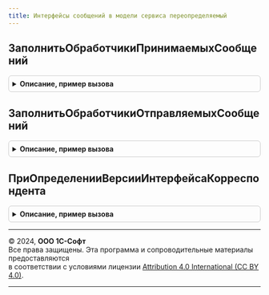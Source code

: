 ```yaml
---
title: Интерфейсы сообщений в модели сервиса переопределяемый
---
```



## ЗаполнитьОбработчикиПринимаемыхСообщений
<details style="margin: 1em 0; padding: 0.5em; border: 1px solid #ccc; border-radius: 6px;">

<summary style="font-weight: bold; cursor: pointer;">Описание, пример вызова</summary>

```bsl

// Заполняет переданный массив общими модулями, которые являются обработчиками интерфейсов принимаемых сообщений.
// @skip-warning ПустойМетод - переопределяемый метод.
//
// Параметры:
//  МассивОбработчиков - Массив Из ОбщийМодуль - элементами массива являются общие модули.
//
Процедура ЗаполнитьОбработчикиПринимаемыхСообщений(МассивОбработчиков) Экспорт
```

Пример вызова
```bsl
ИнтерфейсыСообщенийВМоделиСервисаПереопределяемый.ЗаполнитьОбработчикиПринимаемыхСообщений(МассивОбработчиков) 
```
</details>

## ЗаполнитьОбработчикиОтправляемыхСообщений
<details style="margin: 1em 0; padding: 0.5em; border: 1px solid #ccc; border-radius: 6px;">

<summary style="font-weight: bold; cursor: pointer;">Описание, пример вызова</summary>

```bsl

// Заполняет переданный массив общими модулями, которые являются обработчиками интерфейсов отправляемых сообщений.
// @skip-warning ПустойМетод - переопределяемый метод.
//
// Параметры:
//  МассивОбработчиков - Массив Из ОбщийМодуль - Элементами массива являются общие модули.
//
Процедура ЗаполнитьОбработчикиОтправляемыхСообщений(МассивОбработчиков) Экспорт
```

Пример вызова
```bsl
ИнтерфейсыСообщенийВМоделиСервисаПереопределяемый.ЗаполнитьОбработчикиОтправляемыхСообщений(МассивОбработчиков) 
```
</details>

## ПриОпределенииВерсииИнтерфейсаКорреспондента
<details style="margin: 1em 0; padding: 0.5em; border: 1px solid #ccc; border-radius: 6px;">

<summary style="font-weight: bold; cursor: pointer;">Описание, пример вызова</summary>

```bsl

// Процедура вызывается при определении версии интерфейса сообщений, поддерживаемой как ИБ-корреспондентом,
// так и текущей ИБ. В данной процедуре предполагается реализовывать механизмы поддержки обратной совместимости со
// старыми версиями ИБ-корреспондентов.
// @skip-warning ПустойМетод - переопределяемый метод.
//
// Параметры:
//  ИнтерфейсСообщения - Строка - Название программного интерфейса сообщения, для которого определяется версия.
//  ПараметрыПодключения - Структура - Параметры подключения к ИБ-корреспонденту.
//  ПредставлениеПолучателя - Строка - Представление ИБ-корреспондента.
//  Результат - Строка - Определяемая версия. Значение данного параметра может быть изменено в данной процедуре.
//
Процедура ПриОпределенииВерсииИнтерфейсаКорреспондента(Знач ИнтерфейсСообщения, Знач ПараметрыПодключения, Знач ПредставлениеПолучателя, Результат) Экспорт
```

Пример вызова
```bsl
ИнтерфейсыСообщенийВМоделиСервисаПереопределяемый.ПриОпределенииВерсииИнтерфейсаКорреспондента(ИнтерфейсСообщения, ПараметрыПодключения, ПредставлениеПолучателя, Результат) 
```
</details>

---

© 2024, **ООО 1С-Софт**  
Все права защищены. Эта программа и сопроводительные материалы предоставляются  
в соответствии с условиями лицензии [Attribution 4.0 International (CC BY 4.0)](https://creativecommons.org/licenses/by/4.0/legalcode).

---
